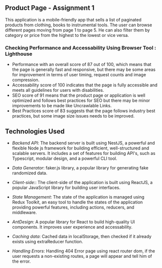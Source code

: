 ## **Product Page - Assignment 1** 

This application is a mobile-friendly app that sells a list of paginated products from clothing, books to instrumental tools. The user can browse different pages moving from page 1 to page 5. He can also filter them by category or price from the highest to the lowest or vice versa.
<br>

### **Checking Performance and Accessability Using Browser Tool : Lighthouse** 
- Performance with an overall score of 87 out of 100, which means that the page is generally fast and responsive, but there may be some areas for improvement in terms of user timing, request counts and image compression.
- Accessability score of 100 indicates that the page is fully accessible and meets all guidelines for users with disabilities.
- SEO score of 91 means that the product page or application is well optimized and follows best practices for SEO but there may be minor improvements to be made like Uncrawlable Links.
- Best Practices score of 83 suggests that the page follows industry best practices, but some image size issues needs to be improved.


## **Technologies Used** 
- *Backend API*: The backend server is built using NestJS, a powerful and flexible Node js framework for building efficient, well-structured and scalable servers. It includes a set of features for building API's, such as Typescript, modular design, and a powerful CLI tool.

- *Data Generator*: faker.js library, a popular library for generating fake randomized data.

- *Client-side*:: The client-side of the application is built using ReactJS, a popular JavaScript library for building user interfaces.

- *State Management*: The state of the application is managed using Redux Toolkit, an easy tool to handle the states of the application providing powerful features, including actions, reducers, and middleware.

- *AntDesign*: A popular library for React to build high-quality UI components. It improves user experience and accessability.

- *Caching data*: Cached data in localStorage, then checked if it already exists using extraReducer function.

- *Handling Errors*: Handling 404 Error page using react router dom, if the user requests a non-existing routes, a page will appear and tell him of the error.
